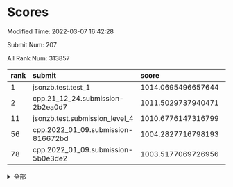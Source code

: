 # Scores

Modified Time: 2022-03-07 16:42:28

Submit Num: 207

All Rank Num: 313857

| rank |               submit               |       score        |       sigma        | pk_num |
| :--- | :--------------------------------- | :----------------- | :----------------- | :----- |
| 1    | jsonzb.test.test_1                 | 1014.0695496657644 | 0.8280486787667387 | 6064   |
| 2    | cpp.21_12_24.submission-2b2ea0d7   | 1011.5029737940471 | 0.8110118916201395 | 6060   |
| 11   | jsonzb.test.submission_level_4     | 1010.6776147316799 | 0.7927678186555084 | 6067   |
| 56   | cpp.2022_01_09.submission-816672bd | 1004.2827716798193 | 0.7261481711537521 | 6068   |
| 78   | cpp.2022_01_09.submission-5b0e3de2 | 1003.5177069726956 | 0.7240159697676751 | 6066   |


<details>
<summary>全部</summary>

| rank |                 submit                 |       score        |       sigma        | pk_num |
| :--- | :------------------------------------- | :----------------- | :----------------- | :----- |
| 1    | jsonzb.test.test_1                     | 1014.0695496657644 | 0.8280486787667387 | 6064   |
| 2    | cpp.21_12_24.submission-2b2ea0d7       | 1011.5029737940471 | 0.8110118916201395 | 6060   |
| 3    | gobigger.level_3.submission_level_3_39 | 1011.2206182951425 | 0.7520309146030065 | 6066   |
| 4    | gobigger.level_3.submission_level_3_10 | 1011.1766981582092 | 0.7662322533200129 | 6066   |
| 5    | gobigger.level_3.submission_level_3_44 | 1011.018852385037  | 0.791813965660945  | 6069   |
| 6    | gobigger.level_3.submission_level_3_36 | 1010.9103867429004 | 0.7599004316784753 | 6064   |
| 7    | gobigger.level_3.submission_level_3_21 | 1010.8473912308724 | 0.7920287297950763 | 6061   |
| 8    | gobigger.level_3.submission_level_3_19 | 1010.7580994613702 | 0.7738748883346463 | 6070   |
| 9    | gobigger.level_3.submission_level_3_42 | 1010.7493517950093 | 0.7943884260844684 | 6063   |
| 10   | gobigger.level_3.submission_level_3_31 | 1010.7429050349099 | 0.7487822622386955 | 6063   |
| 11   | jsonzb.test.submission_level_4         | 1010.6776147316799 | 0.7927678186555084 | 6067   |
| 12   | gobigger.level_3.submission_level_3_13 | 1010.5702244608776 | 0.7612691691053005 | 6070   |
| 13   | gobigger.level_3.submission_level_3_37 | 1010.5557294643064 | 0.7774490177621745 | 6067   |
| 14   | gobigger.level_3.submission_level_3_46 | 1010.5361773099809 | 0.7600874590328192 | 6061   |
| 15   | gobigger.level_3.submission_level_3_16 | 1010.5312913879358 | 0.7581593669708628 | 6063   |
| 16   | gobigger.level_3.submission_level_3_38 | 1010.5229411631364 | 0.755867135009146  | 6064   |
| 17   | gobigger.level_3.submission_level_3_41 | 1010.4640592660712 | 0.7588234907883988 | 6063   |
| 18   | gobigger.level_3.submission_level_3_17 | 1010.4251805051512 | 0.762057383859331  | 6065   |
| 19   | gobigger.level_3.submission_level_3_22 | 1010.4194651810725 | 0.7547734776308833 | 6058   |
| 20   | gobigger.level_3.submission_level_3_11 | 1010.3259093396987 | 0.7571364795384061 | 6061   |
| 21   | gobigger.level_3.submission_level_3_6  | 1010.2936528873349 | 0.7566584376491107 | 6070   |
| 22   | gobigger.level_3.submission_level_3_23 | 1010.2557622715    | 0.737396635082808  | 6068   |
| 23   | gobigger.level_3.submission_level_3_49 | 1010.2444085610128 | 0.7584874172114634 | 6067   |
| 24   | gobigger.level_3.submission_level_3_1  | 1010.1933093395384 | 0.7697250025641081 | 6060   |
| 25   | gobigger.level_3.submission_level_3_4  | 1010.1273750016857 | 0.7820980471544509 | 6067   |
| 26   | gobigger.level_3.submission_level_3_30 | 1010.0841530534809 | 0.7531604787844663 | 6068   |
| 27   | gobigger.level_3.submission_level_3_43 | 1010.061350029102  | 0.7552263120042624 | 6063   |
| 28   | gobigger.level_3.submission_level_3_14 | 1009.9939698134141 | 0.7726097745056081 | 6064   |
| 29   | gobigger.level_3.submission_level_3_29 | 1009.9893834033296 | 0.7540543500970349 | 6067   |
| 30   | gobigger.level_3.submission_level_3_45 | 1009.8961454766041 | 0.7603743195276025 | 6064   |
| 31   | gobigger.level_3.submission_level_3_34 | 1009.8487524855775 | 0.7421543118881135 | 6063   |
| 32   | gobigger.level_3.submission_level_3_3  | 1009.7955608148854 | 0.7655179431214141 | 6065   |
| 33   | gobigger.level_3.submission_level_3_48 | 1009.6616749100507 | 0.7551974982892387 | 6063   |
| 34   | gobigger.level_3.submission_level_3_18 | 1009.6343177509139 | 0.7717891394519506 | 6061   |
| 35   | gobigger.level_3.submission_level_3_12 | 1009.6081157774498 | 0.7511239318421966 | 6066   |
| 36   | gobigger.level_3.submission_level_3_40 | 1009.5494925239341 | 0.7362603900411129 | 6064   |
| 37   | gobigger.level_3.submission_level_3_15 | 1009.4617091093633 | 0.7397114354168127 | 6064   |
| 38   | gobigger.level_3.submission_level_3_9  | 1009.4070064450706 | 0.7702209634395382 | 6063   |
| 39   | gobigger.level_3.submission_level_3_25 | 1009.3574522898125 | 0.7504208429647189 | 6063   |
| 40   | gobigger.level_3.submission_level_3_24 | 1009.3194856511574 | 0.7461837328892923 | 6066   |
| 41   | gobigger.level_3.submission_level_3_35 | 1009.0957659613147 | 0.772399725340261  | 6067   |
| 42   | gobigger.level_3.submission_level_3_8  | 1009.0926459831728 | 0.7670727192883091 | 6061   |
| 43   | gobigger.level_3.submission_level_3_47 | 1009.0595018873423 | 0.7717331331794179 | 6064   |
| 44   | gobigger.level_3.submission_level_3_26 | 1008.8996136227079 | 0.7347683091284019 | 6066   |
| 45   | gobigger.level_3.submission_level_3_32 | 1008.8939143511645 | 0.7285876169884393 | 6064   |
| 46   | gobigger.level_3.submission_level_3_20 | 1008.8366960947627 | 0.7524993787968557 | 6064   |
| 47   | gobigger.level_3.submission_level_3_2  | 1008.7240521472921 | 0.7461544051426622 | 6070   |
| 48   | gobigger.level_3.submission_level_3_28 | 1008.6205083534011 | 0.7586056656678853 | 6064   |
| 49   | gobigger.level_3.submission_level_3_7  | 1008.5980757261817 | 0.7687592808067413 | 6064   |
| 50   | gobigger.level_3.submission_level_3_33 | 1008.5420264725279 | 0.7401229483553102 | 6057   |
| 51   | gobigger.level_3.submission_level_3_0  | 1008.3866218349151 | 0.74433680878824   | 6063   |
| 52   | gobigger.level_3.submission_level_3_27 | 1008.3664122096292 | 0.7395762160566048 | 6065   |
| 53   | gobigger.level_3.submission_level_3_5  | 1008.3152572906323 | 0.7430483452429852 | 6064   |
| 54   | gobigger.level_1.submission_level_1_47 | 1004.4627398652648 | 0.7257179820366235 | 6063   |
| 55   | gobigger.level_1.submission_level_1_29 | 1004.3676256467036 | 0.7287360043852299 | 6068   |
| 56   | cpp.2022_01_09.submission-816672bd     | 1004.2827716798193 | 0.7261481711537521 | 6068   |
| 57   | gobigger.level_1.submission_level_1_14 | 1004.27544569049   | 0.7257685546173074 | 6064   |
| 58   | gobigger.level_1.submission_level_1_20 | 1004.2347315748968 | 0.7100755354096311 | 6062   |
| 59   | gobigger.level_1.submission_level_1_23 | 1004.2076499645784 | 0.7251657523499081 | 6065   |
| 60   | gobigger.level_1.submission_level_1_10 | 1004.167116976521  | 0.698322346760951  | 6066   |
| 61   | gobigger.level_1.submission_level_1_36 | 1004.1580697684263 | 0.7238528440667417 | 6069   |
| 62   | gobigger.level_1.submission_level_1_39 | 1004.0308289633579 | 0.7311112016872324 | 6064   |
| 63   | gobigger.level_1.submission_level_1_19 | 1003.96176189199   | 0.7200973130142079 | 6064   |
| 64   | gobigger.level_1.submission_level_1_0  | 1003.9109318611305 | 0.7044549887938669 | 6063   |
| 65   | gobigger.level_1.submission_level_1_1  | 1003.9085313275127 | 0.7056206816436124 | 6065   |
| 66   | gobigger.level_1.submission_level_1_2  | 1003.9038582758378 | 0.718484310641849  | 6058   |
| 67   | gobigger.level_1.submission_level_1_49 | 1003.8376619426742 | 0.7196636378149218 | 6064   |
| 68   | gobigger.level_1.submission_level_1_24 | 1003.8177436942166 | 0.7259846290288458 | 6064   |
| 69   | gobigger.level_1.submission_level_1_38 | 1003.8171853479794 | 0.71694355758076   | 6067   |
| 70   | gobigger.level_1.submission_level_1_40 | 1003.7996253028414 | 0.7096129514727759 | 6063   |
| 71   | gobigger.level_1.submission_level_1_30 | 1003.7898479933931 | 0.7137993272109332 | 6065   |
| 72   | gobigger.level_1.submission_level_1_34 | 1003.7174571271962 | 0.7128087754555357 | 6060   |
| 73   | gobigger.level_1.submission_level_1_22 | 1003.6822492098938 | 0.7149070330873752 | 6062   |
| 74   | gobigger.level_1.submission_level_1_13 | 1003.6333086539478 | 0.7148586367617646 | 6063   |
| 75   | gobigger.level_1.submission_level_1_12 | 1003.6019986772349 | 0.7060533521299374 | 6068   |
| 76   | gobigger.level_1.submission_level_1_17 | 1003.5830134669195 | 0.7187284690631566 | 6063   |
| 77   | gobigger.level_1.submission_level_1_4  | 1003.5378684120701 | 0.7212430671181479 | 6066   |
| 78   | cpp.2022_01_09.submission-5b0e3de2     | 1003.5177069726956 | 0.7240159697676751 | 6066   |
| 79   | gobigger.level_1.submission_level_1_42 | 1003.5025465230864 | 0.7060306178400072 | 6064   |
| 80   | gobigger.level_1.submission_level_1_5  | 1003.4751116436452 | 0.723835239172111  | 6068   |
| 81   | gobigger.level_1.submission_level_1_48 | 1003.4740374071939 | 0.7091926240291111 | 6059   |
| 82   | gobigger.level_1.submission_level_1_18 | 1003.4438657488299 | 0.7209708936237794 | 6064   |
| 83   | gobigger.level_1.submission_level_1_41 | 1003.357230606217  | 0.7050214333412774 | 6063   |
| 84   | gobigger.level_1.submission_level_1_27 | 1003.2873116174494 | 0.7223063284805417 | 6067   |
| 85   | gobigger.level_1.submission_level_1_6  | 1003.2510845704076 | 0.7136208692226376 | 6064   |
| 86   | gobigger.level_1.submission_level_1_26 | 1003.1780269128673 | 0.7151426921872557 | 6073   |
| 87   | gobigger.level_1.submission_level_1_45 | 1003.1368279834869 | 0.7153280363379118 | 6061   |
| 88   | gobigger.level_1.submission_level_1_31 | 1003.1343394558285 | 0.7102884577689176 | 6062   |
| 89   | gobigger.level_1.submission_level_1_44 | 1003.0841255444018 | 0.707880793738987  | 6065   |
| 90   | gobigger.level_1.submission_level_1_43 | 1003.0484024763317 | 0.7248129213924981 | 6068   |
| 91   | gobigger.level_1.submission_level_1_32 | 1003.0246816884505 | 0.7079313448246294 | 6060   |
| 92   | gobigger.level_1.submission_level_1_46 | 1002.9687095543618 | 0.7128397697866369 | 6065   |
| 93   | gobigger.level_1.submission_level_1_8  | 1002.9336408143906 | 0.7008249896978731 | 6062   |
| 94   | gobigger.level_1.submission_level_1_28 | 1002.9153113751223 | 0.7099631250336959 | 6067   |
| 95   | gobigger.level_1.submission_level_1_3  | 1002.7469577466926 | 0.7196518371903515 | 6066   |
| 96   | gobigger.level_1.submission_level_1_35 | 1002.5217758176393 | 0.7161180699036107 | 6066   |
| 97   | gobigger.level_1.submission_level_1_9  | 1002.4955359339483 | 0.7160049337382982 | 6066   |
| 98   | gobigger.level_1.submission_level_1_25 | 1002.3862073991223 | 0.712283002541943  | 6066   |
| 99   | gobigger.level_1.submission_level_1_37 | 1002.3701364537503 | 0.7110330518922454 | 6067   |
| 100  | gobigger.level_1.submission_level_1_21 | 1002.3379897210052 | 0.7116830642403492 | 6063   |
| 101  | gobigger.level_1.submission_level_1_15 | 1002.1331756457778 | 0.7110637945865431 | 6065   |
| 102  | gobigger.level_1.submission_level_1_33 | 1001.8337189065866 | 0.7082655399685053 | 6062   |
| 103  | gobigger.level_1.submission_level_1_16 | 1001.7992683298111 | 0.7136279511914764 | 6066   |
| 104  | gobigger.level_1.submission_level_1_11 | 1001.7016200962609 | 0.7037229691448458 | 6061   |
| 105  | gobigger.level_1.submission_level_1_7  | 1001.588692297843  | 0.7140823938134637 | 6068   |
| 106  | gobigger.random.submission_random_30   | 997.0815286209065  | 0.7035855972059032 | 6067   |
| 107  | gobigger.random.submission_random_42   | 996.9701280845807  | 0.70653020562206   | 6070   |
| 108  | gobigger.random.submission_random_7    | 996.834849141035   | 0.7145256346640926 | 6066   |
| 109  | gobigger.random.submission_random_11   | 996.7585436499639  | 0.7095202901565547 | 6066   |
| 110  | gobigger.random.submission_random_22   | 996.7237609646539  | 0.7074138523933236 | 6062   |
| 111  | gobigger.random.submission_random_5    | 996.706929411465   | 0.6959429007178147 | 6059   |
| 112  | gobigger.random.submission_random_41   | 996.6914032070781  | 0.7008384157728144 | 6069   |
| 113  | gobigger.random.submission_random_16   | 996.6176453852092  | 0.6980560672349672 | 6061   |
| 114  | gobigger.random.submission_random_17   | 996.6120376673766  | 0.7099838455845573 | 6065   |
| 115  | gobigger.random.submission_random_40   | 996.5598233429483  | 0.7060967924628866 | 6063   |
| 116  | gobigger.random.submission_random_20   | 996.5041062152776  | 0.7081329187487787 | 6066   |
| 117  | gobigger.random.submission_random_13   | 996.4834562482572  | 0.7088028160795281 | 6062   |
| 118  | gobigger.random.submission_random_10   | 996.4812812548624  | 0.70379856124034   | 6067   |
| 119  | gobigger.random.submission_random_25   | 996.451282541462   | 0.699539456578791  | 6064   |
| 120  | gobigger.random.submission_random_18   | 996.3823766407402  | 0.7094251060489214 | 6067   |
| 121  | gobigger.random.submission_random_0    | 996.3663841181785  | 0.7094843738574802 | 6063   |
| 122  | gobigger.random.submission_random_32   | 996.3492174388817  | 0.70741337502167   | 6067   |
| 123  | gobigger.random.submission_random_33   | 996.3452611681209  | 0.7023692308417383 | 6063   |
| 124  | gobigger.random.submission_random_46   | 996.2914983287785  | 0.7055235045806699 | 6068   |
| 125  | gobigger.random.submission_random_28   | 996.2572316625968  | 0.6975822623084549 | 6065   |
| 126  | gobigger.random.submission_random_31   | 996.1679770020377  | 0.7128640469071394 | 6068   |
| 127  | gobigger.random.submission_random_1    | 996.1154778187133  | 0.7093269239358005 | 6063   |
| 128  | gobigger.random.submission_random_44   | 995.9833251913313  | 0.7125969836455134 | 6064   |
| 129  | gobigger.random.submission_random_14   | 995.9462693931363  | 0.7262212490817304 | 6066   |
| 130  | gobigger.random.submission_random_37   | 995.8762612946092  | 0.7229546028529228 | 6061   |
| 131  | gobigger.random.submission_random_8    | 995.8493230922807  | 0.7204049581769401 | 6063   |
| 132  | gobigger.random.submission_random_9    | 995.7646467616654  | 0.7223734399445888 | 6066   |
| 133  | gobigger.random.submission_random_3    | 995.7640546325316  | 0.7062381262010156 | 6066   |
| 134  | gobigger.random.submission_random_23   | 995.7540608413689  | 0.7198507434438547 | 6068   |
| 135  | gobigger.random.submission_random_38   | 995.7519276295375  | 0.7166272455261401 | 6067   |
| 136  | gobigger.random.submission_random_21   | 995.7467528282209  | 0.6990192103559018 | 6065   |
| 137  | gobigger.random.submission_random_47   | 995.722656198532   | 0.7180946832817161 | 6067   |
| 138  | gobigger.random.submission_random_49   | 995.6586926412509  | 0.70438024824152   | 6062   |
| 139  | gobigger.random.submission_random_6    | 995.6007505400697  | 0.700434691437363  | 6066   |
| 140  | gobigger.random.submission_random_39   | 995.586895854013   | 0.7176893407182439 | 6063   |
| 141  | gobigger.random.submission_random_45   | 995.5459037845176  | 0.7100348014084988 | 6062   |
| 142  | gobigger.random.submission_random_15   | 995.5299664696303  | 0.7101577365569376 | 6065   |
| 143  | gobigger.random.submission_random_27   | 995.3917819462523  | 0.7205022081369813 | 6065   |
| 144  | gobigger.random.submission_random_36   | 995.363560618387   | 0.7076554571925562 | 6063   |
| 145  | gobigger.random.submission_random_26   | 995.3516716310743  | 0.7006482832676553 | 6063   |
| 146  | gobigger.random.submission_random_4    | 995.3140207377311  | 0.7103603617973133 | 6062   |
| 147  | gobigger.random.submission_random_43   | 995.2794701775118  | 0.702703928324067  | 6067   |
| 148  | gobigger.random.submission_random_34   | 995.2636213835481  | 0.7170405141609664 | 6065   |
| 149  | gobigger.random.submission_random_12   | 995.1714317904501  | 0.7275588713939009 | 6067   |
| 150  | gobigger.random.submission_random_2    | 995.1309604929436  | 0.7092662473272142 | 6062   |
| 151  | gobigger.random.submission_random_24   | 995.1174971633872  | 0.7131970975297957 | 6063   |
| 152  | gobigger.random.submission_random_35   | 995.0215822105279  | 0.7108735811900873 | 6066   |
| 153  | gobigger.level_2.submission_level_2_32 | 995.0184578174728  | 0.7242844410114021 | 6070   |
| 154  | gobigger.random.submission_random_48   | 994.9235138843974  | 0.7204700622611246 | 6060   |
| 155  | gobigger.random.submission_random_29   | 994.8892021865382  | 0.7215982859610719 | 6062   |
| 156  | gobigger.level_2.submission_level_2_25 | 994.1183195233028  | 0.7281399092975147 | 6063   |
| 157  | gobigger.level_2.submission_level_2_23 | 994.1087233455258  | 0.7140737706589176 | 6063   |
| 158  | gobigger.random.submission_random_19   | 994.0915797801022  | 0.7177808179215268 | 6062   |
| 159  | gobigger.level_2.submission_level_2_34 | 993.9056462752192  | 0.7262181494599939 | 6065   |
| 160  | gobigger.level_2.submission_level_2_45 | 993.731343175792   | 0.738682393633402  | 6065   |
| 161  | gobigger.level_2.submission_level_2_28 | 993.7015687080444  | 0.7387534694576381 | 6067   |
| 162  | gobigger.level_2.submission_level_2_15 | 993.4311006658683  | 0.7339865748634066 | 6067   |
| 163  | gobigger.level_2.submission_level_2_43 | 993.356181469819   | 0.7331707917035188 | 6063   |
| 164  | gobigger.level_2.submission_level_2_48 | 993.2159212460538  | 0.7451085638847702 | 6068   |
| 165  | gobigger.level_2.submission_level_2_49 | 993.0238333488871  | 0.7382881776330664 | 6062   |
| 166  | gobigger.level_2.submission_level_2_5  | 992.9180300904119  | 0.7387716630628859 | 6065   |
| 167  | gobigger.level_2.submission_level_2_7  | 992.9126990757555  | 0.7387034289456484 | 6066   |
| 168  | gobigger.level_2.submission_level_2_22 | 992.839551136696   | 0.7413126181382698 | 6065   |
| 169  | gobigger.level_2.submission_level_2_0  | 992.8000183052987  | 0.7502562068548634 | 6067   |
| 170  | gobigger.level_2.submission_level_2_42 | 992.728030848244   | 0.7239923619601419 | 6067   |
| 171  | gobigger.level_2.submission_level_2_30 | 992.6984371970943  | 0.7248925413638766 | 6072   |
| 172  | gobigger.level_2.submission_level_2_16 | 992.6802931613563  | 0.7462403339595173 | 6066   |
| 173  | gobigger.level_2.submission_level_2_13 | 992.5759883899924  | 0.7611593578997742 | 6064   |
| 174  | gobigger.level_2.submission_level_2_47 | 992.5501022383444  | 0.718483923812047  | 6065   |
| 175  | gobigger.level_2.submission_level_2_21 | 992.409665524099   | 0.7496685716333383 | 6063   |
| 176  | gobigger.level_2.submission_level_2_33 | 992.3872860084615  | 0.7441994084636236 | 6067   |
| 177  | gobigger.level_2.submission_level_2_39 | 992.2937781043368  | 0.735905637154232  | 6068   |
| 178  | gobigger.level_2.submission_level_2_9  | 992.2919768607245  | 0.7394917166437291 | 6068   |
| 179  | gobigger.level_2.submission_level_2_24 | 992.2888599909969  | 0.7423009560402715 | 6069   |
| 180  | gobigger.level_2.submission_level_2_17 | 992.2208248963249  | 0.7580090989216236 | 6065   |
| 181  | gobigger.level_2.submission_level_2_4  | 992.201171891835   | 0.746056209496049  | 6068   |
| 182  | gobigger.level_2.submission_level_2_14 | 992.1815378927142  | 0.7478880490070281 | 6062   |
| 183  | gobigger.level_2.submission_level_2_38 | 992.0967553195183  | 0.7399328879091323 | 6068   |
| 184  | gobigger.level_2.submission_level_2_12 | 992.0841256287341  | 0.7414600185766186 | 6070   |
| 185  | gobigger.level_2.submission_level_2_11 | 991.9788847045214  | 0.7330215572119001 | 6067   |
| 186  | gobigger.level_2.submission_level_2_44 | 991.9589909251731  | 0.7343062410155472 | 6066   |
| 187  | gobigger.level_2.submission_level_2_10 | 991.9212334175207  | 0.7375845900754326 | 6067   |
| 188  | gobigger.level_2.submission_level_2_19 | 991.9075169270097  | 0.7331161010249165 | 6064   |
| 189  | gobigger.level_2.submission_level_2_31 | 991.8511622714096  | 0.7360249132389446 | 6064   |
| 190  | gobigger.level_2.submission_level_2_26 | 991.8167507053247  | 0.754775861577967  | 6067   |
| 191  | gobigger.level_2.submission_level_2_2  | 991.8131861728432  | 0.7618067823459304 | 6067   |
| 192  | gobigger.level_2.submission_level_2_3  | 991.7740825013046  | 0.7466633690975755 | 6070   |
| 193  | gobigger.level_2.submission_level_2_18 | 991.749618818122   | 0.7537802078107879 | 6067   |
| 194  | gobigger.level_2.submission_level_2_41 | 991.7258553172006  | 0.7267625730644576 | 6070   |
| 195  | gobigger.level_2.submission_level_2_36 | 991.606604034546   | 0.7469929911350743 | 6066   |
| 196  | gobigger.level_2.submission_level_2_1  | 991.5684381547774  | 0.7395204390514828 | 6068   |
| 197  | gobigger.level_2.submission_level_2_20 | 991.5492929805454  | 0.7373655617401668 | 6064   |
| 198  | gobigger.level_2.submission_level_2_27 | 991.5219728004906  | 0.7439814846300464 | 6068   |
| 199  | gobigger.level_2.submission_level_2_6  | 991.4090813551772  | 0.7801448742742586 | 6066   |
| 200  | gobigger.level_2.submission_level_2_37 | 991.3790893538738  | 0.7364709174813223 | 6068   |
| 201  | gobigger.level_2.submission_level_2_29 | 991.3752285569216  | 0.741682718726581  | 6065   |
| 202  | gobigger.level_2.submission_level_2_8  | 991.3197869780928  | 0.7573176926355354 | 6065   |
| 203  | gobigger.level_2.submission_level_2_35 | 991.2731320325155  | 0.7517748409741498 | 6060   |
| 204  | gobigger.level_2.submission_level_2_46 | 991.1451089622445  | 0.7469459442426333 | 6060   |
| 205  | gobigger.level_2.submission_level_2_40 | 989.860653651845   | 0.7735075789660996 | 6064   |
| 206  | gobigger.none.submission_none_1        | 977.695197604462   | 1.3012881582578026 | 6065   |
| 207  | gobigger.none.submission_none_0        | 976.9578225604535  | 1.4448850110312432 | 6064   |

</details>